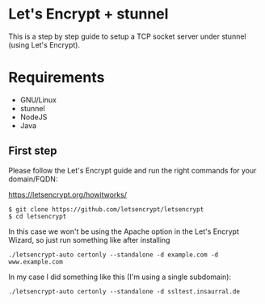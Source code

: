 Let's Encrypt + stunnel
==

This is a step by step guide to setup a TCP socket server under stunnel (using Let's Encrypt).

# Requirements

- GNU/Linux
- stunnel
- NodeJS
- Java

## First step

Please follow the Let's Encrypt guide and run the right commands for your domain/FQDN:

https://letsencrypt.org/howitworks/

```
$ git clone https://github.com/letsencrypt/letsencrypt
$ cd letsencrypt
```

In this case we won't be using the Apache option in the Let's Encrypt Wizard, so just run something like after installing

```
./letsencrypt-auto certonly --standalone -d example.com -d www.example.com
```
In my case I did something like this (I'm using a single subdomain):
```
./letsencrypt-auto certonly --standalone -d ssltest.insaurral.de
```

